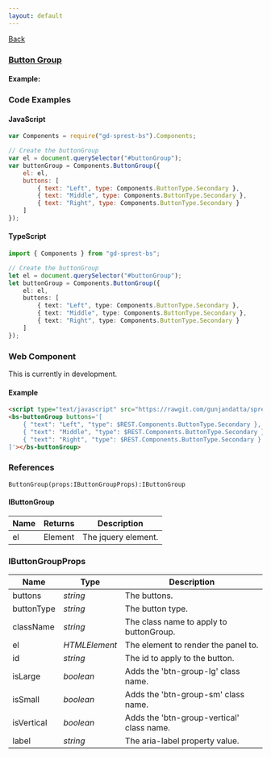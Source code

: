 ```yaml
---
layout: default
---
```

<div class="page-info" markdown="1">

[Back](/bs)

</div>

### [Button Group](https://getbootstrap.com/docs/4.1/components/button-group)

#### Example:

<div id="buttonGroup"></div>

### Code Examples

#### JavaScript
```js
var Components = require("gd-sprest-bs").Components;

// Create the buttonGroup
var el = document.querySelector("#buttonGroup");
var buttonGroup = Components.ButtonGroup({
    el: el,
    buttons: [
        { text: "Left", type: Components.ButtonType.Secondary },
        { text: "Middle", type: Components.ButtonType.Secondary },
        { text: "Right", type: Components.ButtonType.Secondary }
    ]
});
```
#### TypeScript
```ts
import { Components } from "gd-sprest-bs";

// Create the buttonGroup
let el = document.querySelector("#buttonGroup");
let buttonGroup = Components.ButtonGroup({
    el: el,
    buttons: [
        { text: "Left", type: Components.ButtonType.Secondary },
        { text: "Middle", type: Components.ButtonType.Secondary },
        { text: "Right", type: Components.ButtonType.Secondary }
    ]
});
```

### Web Component
This is currently in development.

#### Example

<bs-buttonGroup buttons='[
    { text: "Left", type: $REST.Components.ButtonType.Secondary },
    { text: "Middle", type: $REST.Components.ButtonType.Secondary },
    { text: "Right", type: $REST.Components.ButtonType.Secondary }
]'></bs-buttonGroup>

```html
<script type="text/javascript" src="https://rawgit.com/gunjandatta/sprest-bs/master/wc/dist/gd-sprest-bs.js"></script>
<bs-buttonGroup buttons='[
    { "text": "Left", "type": $REST.Components.ButtonType.Secondary },
    { "text": "Middle", "type": $REST.Components.ButtonType.Secondary },
    { "text": "Right", "type": $REST.Components.ButtonType.Secondary }
]'></bs-buttonGroup>
```

### References

```
ButtonGroup(props:IButtonGroupProps):IButtonGroup
```

#### IButtonGroup

| Name | Returns | Description |
| --- | --- | --- |
| el | Element | The jquery element. |

### IButtonGroupProps

| Name | Type | Description |
| --- | --- | --- |
| buttons | _string_ | The buttons. |
| buttonType | _string_ | The button type. |
| className | _string_ | The class name to apply to buttonGroup. |
| el | _HTMLElement_ | The element to render the panel to. |
| id | _string_ | The id to apply to the button.
| isLarge | _boolean_ | Adds the 'btn-group-lg' class name. |
| isSmall | _boolean_ | Adds the 'btn-group-sm' class name. |
| isVertical | _boolean_ | Adds the 'btn-group-vertical' class name. |
| label | _string_ | The aria-label property value. |

<script src="https://rawgit.com/gunjandatta/sprest-bs/master/wc/dist/gd-sprest-bs.js"></script>
<script type="text/javascript">
    // Wait for the window to be loaded
    window.addEventListener("load", function() {
        // See if a buttonGroup exists
        var buttonGroup = document.querySelector("#buttonGroup");
        if(buttonGroup) {
            // Render the buttonGroup
            $REST.Components.ButtonGroup({
                el: buttonGroup,
                content: "ButtonGroup"
            });
        }
    });
</script>